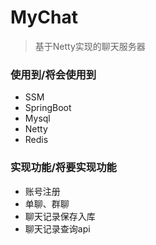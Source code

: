 # MyChat
> 基于Netty实现的聊天服务器
 
### 使用到/将会使用到
* SSM
* SpringBoot
* Mysql
* Netty
* Redis

### 实现功能/将要实现功能
* 账号注册
* 单聊、群聊
* 聊天记录保存入库
* 聊天记录查询api

